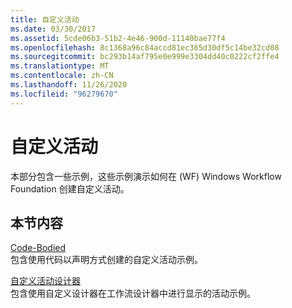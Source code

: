 ```yaml
---
title: 自定义活动
ms.date: 03/30/2017
ms.assetid: 5cde06b3-51b2-4e46-900d-11140bae77f4
ms.openlocfilehash: 8c1368a96c84accd81ec365d30df5c14be32cd08
ms.sourcegitcommit: bc293b14af795e0e999e3304dd40c0222cf2ffe4
ms.translationtype: MT
ms.contentlocale: zh-CN
ms.lasthandoff: 11/26/2020
ms.locfileid: "96279670"
---
```

# <a name="custom-activities"></a>自定义活动

本部分包含一些示例，这些示例演示如何在 (WF) Windows Workflow Foundation 创建自定义活动。  
  
## <a name="in-this-section"></a>本节内容  

 [Code-Bodied](code-bodied.md)  
 包含使用代码以声明方式创建的自定义活动示例。
  
 [自定义活动设计器](custom-activity-designers.md)  
 包含使用自定义设计器在工作流设计器中进行显示的活动示例。
